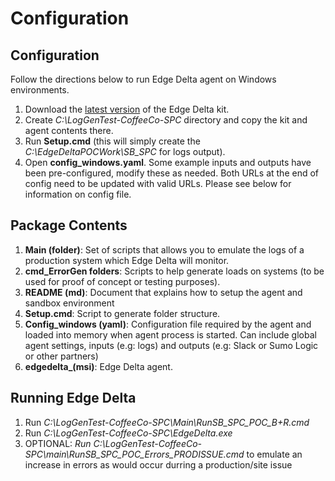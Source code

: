 # Configuration

## Configuration

Follow the directions below to run Edge Delta agent on Windows environments.

1. Download the [latest version](https://github.com/edgedelta/edgedelta-release) of the Edge Delta kit.
2. Create _C:\LogGenTest-CoffeeCo-SPC_ directory and copy the kit and agent contents there.
3. Run **Setup.cmd** \(this will simply create the _C:\EdgeDeltaPOCWork\SB\_SPC_ for logs output\).
4. Open **config\_windows.yaml**. Some example inputs and outputs have been pre-configured, modify these as needed. Both URLs at the end of config need to be updated with valid URLs. Please see below for information on config file.

## Package Contents

1. **Main \(folder\)**: Set of scripts that allows you to emulate the logs of a production system which Edge Delta will monitor.
2. **cmd\_ErrorGen folders**: Scripts to help generate loads on systems \(to be used for proof of concept or testing purposes\). 
3. **README \(md\)**: Document that explains how to setup the agent and sandbox environment
4. **Setup.cmd**: Script to generate folder structure.
5. **Config\_windows \(yaml\)**: Configuration file required by the agent and loaded into memory when agent process is started. Can include global agent settings, inputs \(e.g: logs\) and outputs \(e.g: Slack or Sumo Logic or other partners\)
6. **edgedelta\_\(msi\)**: Edge Delta agent. 

## Running Edge Delta

1. Run _C:\LogGenTest-CoffeeCo-SPC\Main\RunSB\_SPC\_POC\_B+R.cmd_
2. Run _C:\LogGenTest-CoffeeCo-SPC\EdgeDelta.exe_
3. OPTIONAL: _Run C:\LogGenTest-CoffeeCo-SPC\main\RunSB\_SPC\_POC\_Errors\_PRODISSUE.cmd_ to emulate an increase in errors as would occur durring a production/site issue



